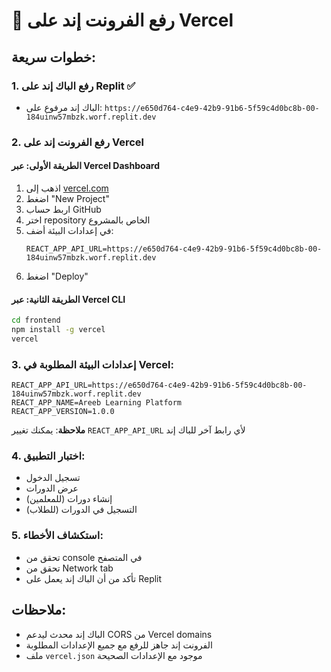 # 🚀 رفع الفرونت إند على Vercel

## خطوات سريعة:

### 1. رفع الباك إند على Replit ✅
- الباك إند مرفوع على: `https://e650d764-c4e9-42b9-91b6-5f59c4d0bc8b-00-184uinw57mbzk.worf.replit.dev`

### 2. رفع الفرونت إند على Vercel

#### الطريقة الأولى: عبر Vercel Dashboard
1. اذهب إلى [vercel.com](https://vercel.com)
2. اضغط "New Project"
3. اربط حساب GitHub
4. اختر repository الخاص بالمشروع
5. في إعدادات البيئة أضف:
   ```
   REACT_APP_API_URL=https://e650d764-c4e9-42b9-91b6-5f59c4d0bc8b-00-184uinw57mbzk.worf.replit.dev
   ```
6. اضغط "Deploy"

#### الطريقة الثانية: عبر Vercel CLI
```bash
cd frontend
npm install -g vercel
vercel
```

### 3. إعدادات البيئة المطلوبة في Vercel:
```
REACT_APP_API_URL=https://e650d764-c4e9-42b9-91b6-5f59c4d0bc8b-00-184uinw57mbzk.worf.replit.dev
REACT_APP_NAME=Areeb Learning Platform
REACT_APP_VERSION=1.0.0
```

**ملاحظة**: يمكنك تغيير `REACT_APP_API_URL` لأي رابط آخر للباك إند

### 4. اختبار التطبيق:
- تسجيل الدخول
- عرض الدورات
- إنشاء دورات (للمعلمين)
- التسجيل في الدورات (للطلاب)

### 5. استكشاف الأخطاء:
- تحقق من console في المتصفح
- تحقق من Network tab
- تأكد من أن الباك إند يعمل على Replit

## ملاحظات:
- الباك إند محدث ليدعم CORS من Vercel domains
- الفرونت إند جاهز للرفع مع جميع الإعدادات المطلوبة
- ملف `vercel.json` موجود مع الإعدادات الصحيحة 